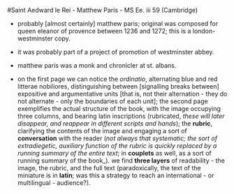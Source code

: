 #Saint Aedward le Rei - Matthew Paris - MS Ee. iii 59 (Cambridge)

- probably [almost certainly] matthew paris; original was composed for queen eleanor of provence between 1236 and 1272; this is a london-westminster copy.

- it was probably part of a project of promotion of westminster abbey.

- matthew paris was a monk and chronicler at st. albans.

- on the first page we can notice the _ordinatio_, alternating blue and red litterae nobiliores, distinguishing between [signalling breaks between] expositive and argumentative units [that is, not their alternation - they do not alternate - only the boundaries of each unit]; the second page exemplifies the actual structure of the book, with the image occupying three columns, and bearing latin inscriptions (rubricated, _these will later disappear, and reappear in different scripts and hands_); the __rubric__, clarifying the contents of the image and engaging a sort of __conversation__ with the reader (_not always that systematic; the sort of extradiegetic, auxiliary function of the rubric is quickly replaced by a running summary of the entire text_; in __couplets__ as well, as a sort of running summary of the book_). we find __three layers__ of readability - the image, the rubric, and the full text (paradoxically, the text of the miniature is in __latin__; was this a strategy to reach an international - or multilingual - audience?).

 
